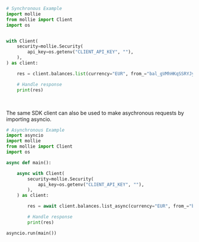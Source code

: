<!-- Start SDK Example Usage [usage] -->
```python
# Synchronous Example
import mollie
from mollie import Client
import os


with Client(
    security=mollie.Security(
        api_key=os.getenv("CLIENT_API_KEY", ""),
    ),
) as client:

    res = client.balances.list(currency="EUR", from_="bal_gVMhHKqSSRYJyPsuoPNFH")

    # Handle response
    print(res)
```

</br>

The same SDK client can also be used to make asychronous requests by importing asyncio.
```python
# Asynchronous Example
import asyncio
import mollie
from mollie import Client
import os

async def main():

    async with Client(
        security=mollie.Security(
            api_key=os.getenv("CLIENT_API_KEY", ""),
        ),
    ) as client:

        res = await client.balances.list_async(currency="EUR", from_="bal_gVMhHKqSSRYJyPsuoPNFH")

        # Handle response
        print(res)

asyncio.run(main())
```
<!-- End SDK Example Usage [usage] -->